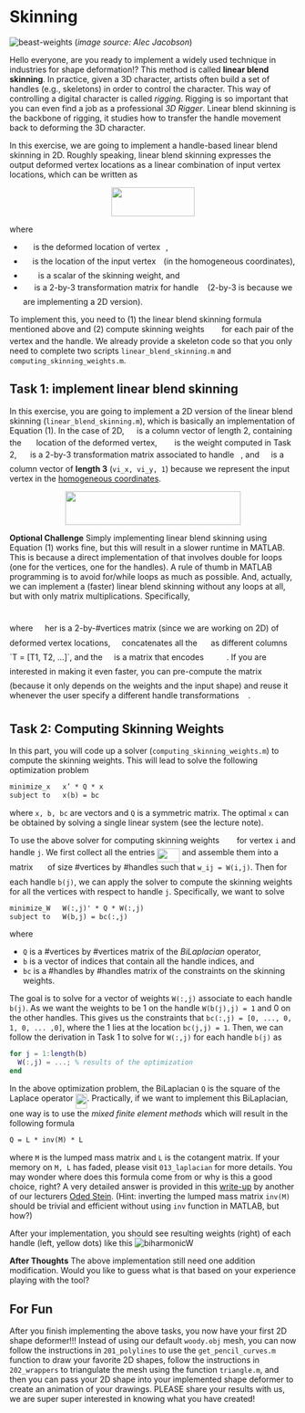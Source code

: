 # Skinning

![beast-weights](assets/beast-weights.gif)
(_image source: Alec Jacobson_)

Hello everyone, are you ready to implement a widely used technique in industries for shape deformation!? This method is called **linear blend skinning**. In practice, given a 3D character, artists often build a set of handles (e.g., skeletons) in order to control the character. This way of controlling a digital character is called _rigging_. Rigging is so important that you can even find a job as a professional _3D Rigger_. Linear blend skinning is the backbone of rigging, it studies how to transfer the handle movement back to deforming the 3D character. 

In this exercise, we are going to implement a handle-based linear blend skinning in 2D. Roughly speaking, linear blend skinning expresses the output deformed vertex locations as a linear combination of input vertex locations, which can be written as

<p align="center"><img src="svgs/f652802a0a634b865dbe26989ca02b38.svg?invert_in_darkmode" align=middle width=145.94435625pt height=50.947635749999996pt/></p>

where 
- <img src="svgs/194516c014804d683d1ab5a74f8c5647.svg?invert_in_darkmode" align=middle width=14.061172949999989pt height=14.15524440000002pt/> is the deformed location of vertex <img src="svgs/77a3b857d53fb44e33b53e4c8b68351a.svg?invert_in_darkmode" align=middle width=5.663225699999989pt height=21.68300969999999pt/>, 
- <img src="svgs/9f7365802167fff585175c1750674d42.svg?invert_in_darkmode" align=middle width=12.61896569999999pt height=14.15524440000002pt/> is the location of the input vertex <img src="svgs/77a3b857d53fb44e33b53e4c8b68351a.svg?invert_in_darkmode" align=middle width=5.663225699999989pt height=21.68300969999999pt/> (in the homogeneous coordinates), 
- <img src="svgs/64e70e84545b2941bed8aa7fe2211cde.svg?invert_in_darkmode" align=middle width=22.523917349999987pt height=14.15524440000002pt/> is a scalar of the skinning weight, and 
- <img src="svgs/6700c5860aa69a6e385a063c4000f436.svg?invert_in_darkmode" align=middle width=15.710696099999991pt height=22.465723500000017pt/> is a 2-by-3 transformation matrix for handle <img src="svgs/36b5afebdba34564d884d347484ac0c7.svg?invert_in_darkmode" align=middle width=7.710416999999989pt height=21.68300969999999pt/> (2-by-3 is because we are implementing a 2D version).

To implement this, you need to (1) the linear blend skinning formula mentioned above and (2) compute skinning weights <img src="svgs/64e70e84545b2941bed8aa7fe2211cde.svg?invert_in_darkmode" align=middle width=22.523917349999987pt height=14.15524440000002pt/> for each pair of the vertex and the handle. We already provide a skeleton code so that you only need to complete two scripts `linear_blend_skinning.m` and `computing_skinning_weights.m`.

## Task 1: implement linear blend skinning
In this exercise, you are going to implement a 2D version of the linear blend skinning (`linear_blend_skinning.m`), which is basically an implementation of Equation (1). In the case of 2D, <img src="svgs/194516c014804d683d1ab5a74f8c5647.svg?invert_in_darkmode" align=middle width=14.061172949999989pt height=14.15524440000002pt/> is a column vector of length 2, containing the <img src="svgs/65f1b48fb5f326a680b0f7393b9d8b6d.svg?invert_in_darkmode" align=middle width=18.044213549999988pt height=14.15524440000002pt/> location of the deformed vertex, <img src="svgs/64e70e84545b2941bed8aa7fe2211cde.svg?invert_in_darkmode" align=middle width=22.523917349999987pt height=14.15524440000002pt/> is the weight computed in Task 2, <img src="svgs/6700c5860aa69a6e385a063c4000f436.svg?invert_in_darkmode" align=middle width=15.710696099999991pt height=22.465723500000017pt/> is a 2-by-3 transformation matrix associated to handle <img src="svgs/36b5afebdba34564d884d347484ac0c7.svg?invert_in_darkmode" align=middle width=7.710416999999989pt height=21.68300969999999pt/>, and <img src="svgs/9f7365802167fff585175c1750674d42.svg?invert_in_darkmode" align=middle width=12.61896569999999pt height=14.15524440000002pt/> is a column vector of **length 3** (`vi_x, vi_y, 1`) because we represent the input vertex in the [homogeneous coordinates](https://en.wikipedia.org/wiki/Homogeneous_coordinates).
<p align="center"><img src="svgs/f782dffa13ae7532661c49a20f46066b.svg?invert_in_darkmode" align=middle width=307.5142059pt height=59.1786591pt/></p>

**Optional Challenge**
Simply implementing linear blend skinning using Equation (1) works fine, but this will result in a slower runtime in MATLAB. This is because a direct implementation of that involves double for loops (one for the vertices, one for the handles). A rule of thumb in MATLAB programming is to avoid for/while loops as much as possible. And, actually, we can implement a (faster) linear blend skinning without any loops at all, but with only matrix multiplications. Specifically, 
<p align="center"><img src="svgs/2110a26e0908af1aa4f3b579a0ed85d0.svg?invert_in_darkmode" align=middle width=59.151679949999995pt height=11.232861749999998pt/></p>
where <img src="svgs/6bac6ec50c01592407695ef84f457232.svg?invert_in_darkmode" align=middle width=13.01596064999999pt height=22.465723500000017pt/> her is a 2-by-#vertices matrix (since we are working on 2D) of deformed vertex locations, <img src="svgs/2f118ee06d05f3c2d98361d9c30e38ce.svg?invert_in_darkmode" align=middle width=11.889314249999991pt height=22.465723500000017pt/> concatenates all the <img src="svgs/6700c5860aa69a6e385a063c4000f436.svg?invert_in_darkmode" align=middle width=15.710696099999991pt height=22.465723500000017pt/> as different columns `T = [T1, T2, ...]`, and the <img src="svgs/53d147e7f3fe6e47ee05b88b166bd3f6.svg?invert_in_darkmode" align=middle width=12.32879834999999pt height=22.465723500000017pt/> is a matrix that encodes <img src="svgs/3772fcee64a3507eb0b3ace1e8f2411e.svg?invert_in_darkmode" align=middle width=35.96475629999999pt height=14.15524440000002pt/>. If you are interested in making it even faster, you can pre-compute the matrix <img src="svgs/53d147e7f3fe6e47ee05b88b166bd3f6.svg?invert_in_darkmode" align=middle width=12.32879834999999pt height=22.465723500000017pt/> (because it only depends on the weights and the input shape) and reuse it whenever the user specify a different handle transformations <img src="svgs/2f118ee06d05f3c2d98361d9c30e38ce.svg?invert_in_darkmode" align=middle width=11.889314249999991pt height=22.465723500000017pt/>.

<!-- 
## Task 1: Solve a quadratic program
In this task, you are going to manually derive how to solve this optimization problem 
```svg
minimize    u’ * Q * u
subject to  u(b) = bc
```
where `u, b, bc` are vectors and `Q` is a symmetric matrix. Deriving the optimal value of `u` is very similar to how you find the optimal <img src="svgs/332cc365a4987aacce0ead01b8bdcc0b.svg?invert_in_darkmode" align=middle width=9.39498779999999pt height=14.15524440000002pt/> of a quadratic function <img src="svgs/85b40b52737dc2911dc23543fac9b1c7.svg?invert_in_darkmode" align=middle width=89.20457369999998pt height=26.76175259999998pt/>. (Hint: in this derivation, you might need to split `u` into knowns and unknowns).

You may wonder why we would like you to derive the solution of this quadratic program, right? One reason is that we can solve problems of this type reliably and efficiently (you will know why after your derivation). Thus, many researchers formulated their problems (e.g., shape deformation, parameterization, smoothing, etc.) as quadratic programs. So after you go through this exercise, you would be able to understand (and even derive) many of those beautiful algorithms. -->

## Task 2: Computing Skinning Weights
In this part, you will code up a solver (`computing_skinning_weights.m`) to compute the skinning weights. This will lead to solve the following optimization problem  
```svg
minimize_x   x’ * Q * x
subject to   x(b) = bc
```
where `x, b, bc` are vectors and `Q` is a symmetric matrix. The optimal `x` can be obtained by solving a single linear system (see the lecture note).

To use the above solver for computing skinning weights <img src="svgs/64e70e84545b2941bed8aa7fe2211cde.svg?invert_in_darkmode" align=middle width=22.523917349999987pt height=14.15524440000002pt/> for vertex `i` and handle `j`. We first collect all the entries <img src="svgs/9bb289e84da9f97f31780a5c55f1608e.svg?invert_in_darkmode" align=middle width=39.78420929999999pt height=24.65753399999998pt/> and assemble them into a matrix <img src="svgs/84c95f91a742c9ceb460a83f9b5090bf.svg?invert_in_darkmode" align=middle width=17.80826024999999pt height=22.465723500000017pt/> of size #vertices by #handles such that `w_ij = W(i,j)`. Then for each handle `b(j)`, we can apply the solver to compute the skinning weights for all the vertices with respect to handle `j`. Specifically, we want to solve
```svg
minimize_W   W(:,j)' * Q * W(:,j)
subject to   W(b,j) = bc(:,j)
```
where 
- `Q` is a #vertices by #vertices matrix of the _BiLaplacian_ operator, 
- `b` is a vector of indices that contain all the handle indices, and 
- `bc` is a #handles by #handles matrix of the constraints on the skinning weights. 

The goal is to solve for a vector of weights `W(:,j)` associate to each handle `b(j)`. As we want the weights to be 1 on the handle `W(b(j),j) = 1` and 0 on the other handles. This gives us the constraints that `bc(:,j) = [0, ..., 0, 1, 0, ... ,0]`, where the 1 lies at the location `bc(j,j) = 1`. Then, we can follow the derivation in Task 1 to solve for `W(:,j)` for each handle `b(j)` as
```MATLAB
for j = 1:length(b)
  W(:,j) = ...; % results of the optimization
end
```

In the above optimization problem, the BiLaplacian `Q` is the square of the Laplace operator <img src="svgs/ae8b98841004a386f50d934767483a40.svg?invert_in_darkmode" align=middle width=20.25121889999999pt height=26.76175259999998pt/>. Practically, if we want to implement this BiLaplacian, one way is to use the _mixed finite element methods_ which will result in the following formula
```svg
Q = L * inv(M) * L
```
where `M` is the lumped mass matrix and `L` is the cotangent matrix. If your memory on `M, L` has faded, please visit `013_laplacian` for more details. You may wonder where does this formula come from or why is this a good choice, right? A very detailed answer is provided in this [write-up](http://odedstein.com/projects/sgp-2021-lap-bilap-course/sgp-2021-lap-bilap-course.pdf) by another of our lecturers [Oded Stein](http://odedstein.com). (Hint: inverting the lumped mass matrix `inv(M)` should be trivial and efficient without using `inv` function in MATLAB, but how?)


After your implementation, you should see resulting weights (right) of each handle (left, yellow dots) like this
![biharmonicW](assets/biharmonicW.jpg)

<!-- **Optional Challenge**
The above solution involves looping over all the handle indices one-by-one `b(j)`. But actually, you don't need to do that. The solution of Task 2 is equivalent to the solution the following problem
```svg
minimize    trace( W' * Q * W )
subject to  W(:,b) = bc
```
So an optional challenge is how can you derive the optimal solution to this problem and then solve this directly, without the need of looping over all the `b(j)` one-by-one? -->

**After Thoughts**
The above implementation still need one addition modification. Would you like to guess what is that based on your experience playing with the tool? 

## For Fun
After you finish implementing the above tasks, you now have your first 2D shape deformer!!! Instead of using our default `woody.obj` mesh, you can now follow the instructions in `201_polylines` to use the `get_pencil_curves.m` function to draw your favorite 2D shapes, follow the instructions in `202_wrappers` to triangulate the mesh using the function `triangle.m`, and then you can pass your 2D shape into your implemented shape deformer to create an animation of your drawings. PLEASE share your results with us, we are super super interested in knowing what you have created!